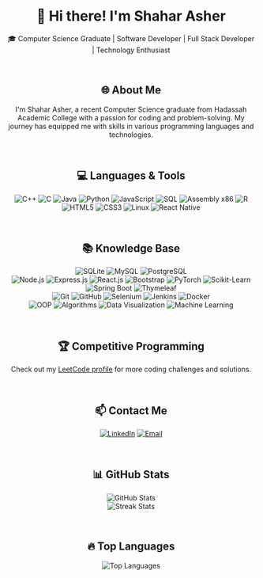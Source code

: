 <div align="center">
    <h1>👋 Hi there! I'm Shahar Asher</h1>
    <p>🎓 Computer Science Graduate | Software Developer | Full Stack Developer | Technology Enthusiast</p>
    <br/>
    <h2>🌐 About Me</h2>
    <p>
        I'm Shahar Asher, a recent Computer Science graduate from Hadassah Academic College with a passion for coding and problem-solving. My journey has equipped me with skills in various programming languages and technologies.
    </p>
    <br/>
    <h2>💻 Languages & Tools</h2>
    <p>
        <img src="https://img.shields.io/badge/C++-%2300599C.svg?&style=for-the-badge&logo=c%2B%2B&logoColor=white" alt="C++"/>
        <img src="https://img.shields.io/badge/C-%2300599C.svg?&style=for-the-badge&logo=c&logoColor=white" alt="C"/>
        <img src="https://img.shields.io/badge/Java-007396?&style=for-the-badge&logo=java&logoColor=white" alt="Java"/>
        <img src="https://img.shields.io/badge/Python-%2314354C.svg?&style=for-the-badge&logo=python&logoColor=white" alt="Python"/>
        <img src="https://img.shields.io/badge/JavaScript-F7DF1E?style=for-the-badge&logo=javascript&logoColor=black" alt="JavaScript"/>
        <img src="https://img.shields.io/badge/SQL-4479A1?style=for-the-badge&logo=sql&logoColor=white" alt="SQL"/>
        <img src="https://img.shields.io/badge/Assembly%20x86-blueviolet?style=for-the-badge&logo=assemblyscript&logoColor=white" alt="Assembly x86"/>
        <img src="https://img.shields.io/badge/R-276DC3?style=for-the-badge&logo=r&logoColor=white" alt="R"/>
        <img src="https://img.shields.io/badge/HTML5-E34F26?style=for-the-badge&logo=html5&logoColor=white" alt="HTML5"/>
        <img src="https://img.shields.io/badge/CSS3-1572B6?style=for-the-badge&logo=css3&logoColor=white" alt="CSS3"/>
        <img src="https://img.shields.io/badge/Linux-0078D6?style=for-the-badge&logo=linux&logoColor=white" alt="Linux"/>
        <img src="https://img.shields.io/badge/React%20Native-61DAFB?style=for-the-badge&logo=react&logoColor=black" alt="React Native"/>
    </p>
    <br/>
    <h2>📚 Knowledge Base</h2>
    <p>
        <img src="https://img.shields.io/badge/SQLite-003B57?style=for-the-badge&logo=sqlite&logoColor=white" alt="SQLite"/>
        <img src="https://img.shields.io/badge/MySQL-4479A1?style=for-the-badge&logo=mysql&logoColor=white" alt="MySQL"/>
        <img src="https://img.shields.io/badge/PostgreSQL-336791?style=for-the-badge&logo=postgresql&logoColor=white" alt="PostgreSQL"/><br/>
        <img src="https://img.shields.io/badge/Node.js-43853D?style=for-the-badge&logo=node.js&logoColor=white" alt="Node.js"/>
        <img src="https://img.shields.io/badge/Express.js-404D59?style=for-the-badge" alt="Express.js"/>
        <img src="https://img.shields.io/badge/React.js-61DAFB?style=for-the-badge&logo=react&logoColor=black" alt="React.js"/>
        <img src="https://img.shields.io/badge/Bootstrap-563D7C?style=for-the-badge&logo=bootstrap&logoColor=white" alt="Bootstrap"/>
        <img src="https://img.shields.io/badge/PyTorch-EE4C2C?style=for-the-badge&logo=pytorch&logoColor=white" alt="PyTorch"/>
        <img src="https://img.shields.io/badge/Scikit--Learn-F7931E?style=for-the-badge&logo=scikit-learn&logoColor=white" alt="Scikit-Learn"/>
        <img src="https://img.shields.io/badge/Spring%20Boot-6DB33F?style=for-the-badge&logo=spring-boot&logoColor=white" alt="Spring Boot"/>
        <img src="https://img.shields.io/badge/Thymeleaf-005F0F?style=for-the-badge&logo=thymeleaf&logoColor=white" alt="Thymeleaf"/><br/>
        <img src="https://img.shields.io/badge/Git-%23F05033.svg?style=for-the-badge&logo=git&logoColor=white" alt="Git"/>
        <img src="https://img.shields.io/badge/GitHub-181717?style=for-the-badge&logo=github&logoColor=white" alt="GitHub"/>
        <img src="https://img.shields.io/badge/Selenium-43B02A?style=for-the-badge&logo=selenium&logoColor=white" alt="Selenium"/>
        <img src="https://img.shields.io/badge/Jenkins-D24939?style=for-the-badge&logo=jenkins&logoColor=white" alt="Jenkins"/>
        <img src="https://img.shields.io/badge/Docker-2496ED?style=for-the-badge&logo=docker&logoColor=white" alt="Docker"/><br/>
        <img src="https://img.shields.io/badge/OOP-00599C.svg?&style=for-the-badge&logo=blue" alt="OOP"/>
        <img src="https://img.shields.io/badge/Algorithms-00599C.svg?&style=for-the-badge&logo=blue" alt="Algorithms"/>
        <img src="https://img.shields.io/badge/Data%20Visualization-00599C.svg?&style=for-the-badge&logo=blue" alt="Data Visualization"/>
        <img src="https://img.shields.io/badge/Machine%20Learning-00599C.svg?&style=for-the-badge&logo=blue" alt="Machine Learning"/>
    </p>
    <br/>
    <h2>🏆 Competitive Programming</h2>
    <p>
        Check out my <a href="https://leetcode.com/u/shahar_30/">LeetCode profile</a> for more coding challenges and solutions.
    </p>
    <br/>
    <h2>📫 Contact Me</h2>
    <p>
        <a href="https://www.linkedin.com/in/shahar-asher-71ba82219/"><img src="https://img.shields.io/badge/LinkedIn-0077B5?style=for-the-badge&logo=linkedin&logoColor=white" alt="LinkedIn"/></a>
        <a href="mailto:shaharas30@gmail.com"><img src="https://img.shields.io/badge/Email-0077B5?style=for-the-badge&logo=gmail&logoColor=white" alt="Email"/></a>
    </p>
    <br/>
    <h2>📊 GitHub Stats</h2>
    <p>
        <img src="https://github-readme-stats.vercel.app/api?username=ShaharAshe&theme=aura_dark&hide_border=false&include_all_commits=true&count_private=true" alt="GitHub Stats" /><br/>
        <img src="https://github-readme-streak-stats.herokuapp.com/?user=ShaharAshe&theme=aura_dark&hide_border=false" alt="Streak Stats" /><br/>
    </p>
    <br/>
    <h2>🔥 Top Languages</h2>
    <p>
        <img src="https://github-readme-stats.vercel.app/api/top-langs/?username=ShaharAshe&theme=aura_dark&hide_border=false&include_all_commits=true&count_private=true&layout=compact" alt="Top Languages" />
    </p>
</div>
